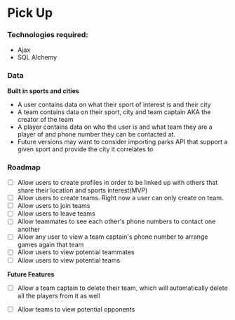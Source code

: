# Pick Up

### Technologies required:

- Ajax
- SQL Alchemy

### Data

**Built in sports and cities**

- A user contains data on what their sport of interest is and their city
- A team contains data on their sport, city and team captain AKA the creator of the team 
- A player contains data on who the user is and what team they are a player of and phone number they can be contacted at.
- Future versions may want to consider importing parks API that support a given sport and provide the city it correlates to

### Roadmap 

- [ ] Allow users to create profiles in order to be linked up with others that share their location and sports interest(MVP)
- [ ] Allow users to create teams. Right now a user can only create on team.
- [ ] Allow users to join teams
- [ ] Allow users to leave teams
- [ ] Allow teammates to see each other's phone numbers to contact one another
- [ ] Allow any user to view a team captain's phone number to arrange games again that team
- [ ] Allow users to view potential teammates
- [ ] Allow users to view potential teams

**Future Features**
- [ ] Allow a team captain to delete their team, which will automatically delete all the players from it as well
- [ ] Allow teams to view potential opponents


